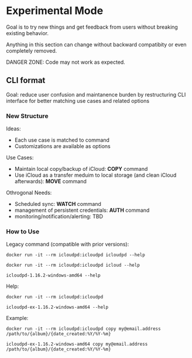 # Experimental Mode

Goal is to try new things and get feedback from users without breaking existing behavior.

Anything in this section can change without backward compatibity or even completely removed.

DANGER ZONE: Code may not work as expected.

## CLI format

Goal: reduce user confusion and maintanence burden by restructuring CLI interface for better matching use cases and related options

### New Structure

Ideas:
- Each use case is matched to command
- Customizations are available as options

Use Cases:
- Maintain local copy/backup of iCloud: **COPY** command
- Use iCloud as a transfer meduim to local storage (and clean iCloud afterwards): **MOVE** command

Othrogonal Needs:
- Scheduled sync: **WATCH** command
- management of persistent credentials: **AUTH** command
- monitoring/notification/alerting: TBD


### How to Use

Legacy command (compatible with prior versions):

`docker run -it --rm icloudpd:icloudpd icloudpd --help`

`docker run -it --rm icloudpd:icloudpd icloud --help`

`icloudpd-1.16.2-windows-amd64 --help`

Help:

`docker run -it --rm icloudpd:icloudpd`

`icloudpd-ex-1.16.2-windows-amd64 --help`

Example:

`docker run -it --rm icloudpd:icloudpd copy my@email.address /path/to/{album}/{date_created:%Y/%Y-%m}`

`icloudpd-ex-1.16.2-windows-amd64 copy my@email.address /path/to/{album}/{date_created:%Y/%Y-%m}`

